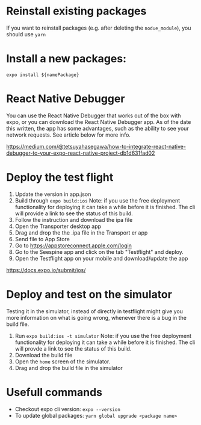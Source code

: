 # Reinstall existing packages

If you want to reinstall packages (e.g. after deleting the `nodue_module`), you should use `yarn`

# Install a new packages:

`expo install ${namePackage}`

# React Native Debugger

You can use the React Native Debugger that works out of the box with expo, or you can download the React Native Debugger app. As of the date this written, the app has some advantages, such as the ability to see your network requests. See article below for more info.

https://medium.com/@tetsuyahasegawa/how-to-integrate-react-native-debugger-to-your-expo-react-native-project-db1d631fad02

# Deploy the test flight

1. Update the version in app.json
2. Build through `expo build:ios`
   Note: if you use the free deployment functionality for deploying it can take a while before it is finished.
   The cli will provide a link to see the status of this build.
3. Follow the instruction and download the ipa file
4. Open the Transporter desktop app
5. Drag and drop the the .ipa file in the Transport er app
6. Send file to App Store
7. Go to https://appstoreconnect.apple.com/login
8. Go to the Seespine app and click on the tab "Testflight" and deploy.
9. Open the Testflight app on your mobile and download/update the app

https://docs.expo.io/submit/ios/

# Deploy and test on the simulator

Testing it in the simulator, instead of directly in testflight might give you more information on what is going wrong, whenever there is a bug in the build file.

1. Run `expo build:ios -t simulator`
   Note: if you use the free deployment functionality for deploying it can take a while before it is finished. The cli will provde a link to see the status of this build.
2. Download the build file
3. Open the `home` screen of the simulator.
4. Drag and drop the build file in the simulator

# Usefull commands

- Checkout expo cli version: `expo --version`
- To update global packages: `yarn global upgrade <package name>`
